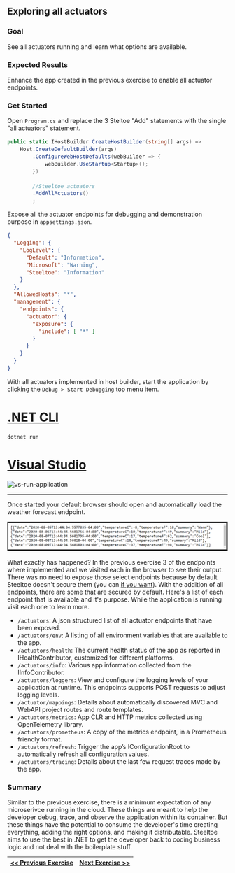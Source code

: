 ﻿[vs-run-application]: images/vs-run-application.png "Run the project"
[run-weatherforecast]: images/weatherforecast-endpoint.png "Weatherforecast endpoint"

[home-page-link]: index.md
[exercise-1-link]: exercise1.md
[exercise-2-link]: exercise2.md
[exercise-3-link]: exercise3.md
[exercise-4-link]: exercise4.md
[exercise-5-link]: exercise5.md

## Exploring all actuators

### Goal

See all actuators running and learn what options are available.

### Expected Results

Enhance the app created in the previous exercise to enable all actuator endpoints.

### Get Started

Open `Program.cs` and replace the 3 Steltoe "Add" statements with the single "all actuators" statement.

```csharp
public static IHostBuilder CreateHostBuilder(string[] args) =>
	Host.CreateDefaultBuilder(args)
		.ConfigureWebHostDefaults(webBuilder => {
			webBuilder.UseStartup<Startup>();
		})

		//Steeltoe actuators
		.AddAllActuators()
		;
```
Expose all the actuator endpoints for debugging and demonstration purpose in `appsettings.json`.

```json
{
  "Logging": {
    "LogLevel": {
      "Default": "Information",
      "Microsoft": "Warning",
      "Steeltoe": "Information"
    }
  },
  "AllowedHosts": "*",
  "management": {
    "endpoints": {
      "actuator": {
        "exposure": {
          "include": [ "*" ]
        }
      }
    }
  }
}
```

With all actuators implemented in host builder, start the application by clicking the `Debug > Start Debugging` top menu item.

# [.NET CLI](#tab/dotnet-cli)

```powershell
dotnet run
```

# [Visual Studio](#tab/visual-studio)

![vs-run-application]

***

Once started your default browser should open and automatically load the weather forecast endpoint.

![run-weatherforecast]

What exactly has happened? In the previous exercise 3 of the endpoints where implemented and we visited each in the browser to see their output. There was no need to expose those select endpoints because by default Steeltoe doesn't secure them (you can [if you want](https://steeltoe.io/docs/3/management/using-endpoints#exposing-endpoints)). With the addition of all endpoints, there are some that are secured by default. Here's a list of each endpoint that is available and it's purpose. While the application is running visit each one to learn more.

- `/actuators`: A json structured list of all actuator endpoints that have been exposed.
- `/actuators/env`: A listing of all environment variables that are available to the app.
- `/actuators/health`: The current health status of the app as reported in IHealthContributor, customized for different platforms.
- `/actuators/info`: Various app information collected from the IInfoContributor.
- `/actuators/loggers`: View and configure the logging levels of your application at runtime. This endpoints supports POST requests to adjust logging levels.
- `/actuator/mappings`: Details about automatically discovered MVC and WebAPI project routes and route templates.
- `/actuators/metrics`: App CLR and HTTP metrics collected using OpenTelemetry library.
- `/actuators/prometheus`: A copy of the metrics endpoint, in a Prometheus friendly format.
- `/actuators/refresh`: Trigger the app’s IConfigurationRoot to automatically refresh all configuration values.
- `/actuators/tracing`: Details about the last few request traces made by the app.

### Summary

Similar to the previous exercise, there is a minimum expectation of any microserivce running in the cloud. These things are meant to help the developer debug, trace, and observe the application within its container. But these things have the potential to consume the developer's time creating everything, adding the right options, and making it distributable. Steeltoe aims to use the best in .NET to get the developer back to coding business logic and not deal with the boilerplate stuff.


|[<< Previous Exercise][exercise-1-link]|[Next Exercise >>][exercise-3-link]|
|:--|--:|
